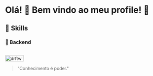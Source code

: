 # Olá! 👋 Bem vindo ao meu profile! 👋

## 🗼 Skills

### 🏓 Backend
<div style="display: inline_block"><br>
  <img align="center" alt="drftway-Python" height=20 width=60 src="https://img.shields.io/badge/Python-3776AB.svg?style=for-the-badge&logo=Python&logoColor=white">
</div>
                    
> "Conhecimento é poder."

<!--
**drftway/drftway** is a ✨ _special_ ✨ repository because its `README.md` (this file) appears on your GitHub profile.

Here are some ideas to get you started:

- 🔭 I’m currently working on ...
- 🌱 I’m currently learning ...
- 👯 I’m looking to collaborate on ...
- 🤔 I’m looking for help with ...
- 💬 Ask me about ...
- 📫 How to reach me: ...
- 😄 Pronouns: ...
- ⚡ Fun fact: ...
-->
